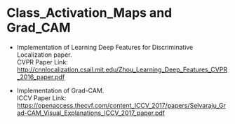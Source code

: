 # Class_Activation_Maps and Grad_CAM
- Implementation of Learning Deep Features for Discriminative Localization paper.  
CVPR Paper Link: http://cnnlocalization.csail.mit.edu/Zhou_Learning_Deep_Features_CVPR_2016_paper.pdf

- Implementation of Grad-CAM.  
ICCV Paper Link: https://openaccess.thecvf.com/content_ICCV_2017/papers/Selvaraju_Grad-CAM_Visual_Explanations_ICCV_2017_paper.pdf
